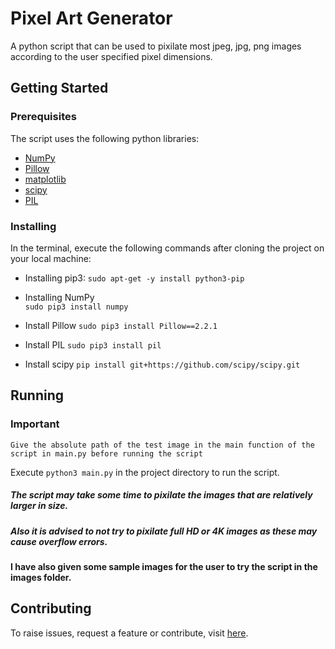 
# Pixel Art Generator

A python script that can be used to pixilate most jpeg, jpg, png images according to the user specified pixel dimensions.
## Getting Started
### Prerequisites
The script uses the following python libraries:
* [NumPy](https://numpy.org/)
* [Pillow](https://pypi.org/project/Pillow/)
* [matplotlib](https://matplotlib.org/) 
* [scipy](http://www.dropwizard.io/1.0.2/docs/) 
* [PIL](http://www.dropwizard.io/1.0.2/docs/)

### Installing

In the terminal, execute the following commands after cloning the project on your local machine:
* Installing pip3:
`
sudo apt-get -y install python3-pip
`

* Installing NumPy  
`sudo pip3 install numpy`

* Install Pillow
`sudo pip3 install Pillow==2.2.1`

* Install PIL
`sudo pip3 install pil`

* Install scipy
`pip install git+https://github.com/scipy/scipy.git`
## Running
### Important
`Give the absolute path of the test image in the main function of the script in main.py before running the script`

Execute `python3 main.py` in the project directory to run the script.
##### The script may take some time to pixilate the images that are relatively larger in size.
##### Also it is advised to not try to pixilate full HD or 4K images as these may cause overflow errors.
#### I have also given some sample images for the user to try the script in the images folder.

## Contributing
To raise issues, request a feature or contribute, visit [here](https://github.com/masterchief01/Pixel_art_generator).
